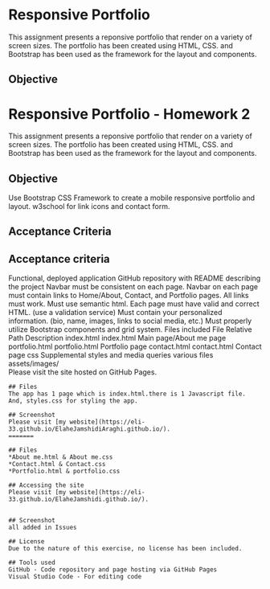 
# Responsive Portfolio 
This assignment presents a reponsive portfolio that render on a variety of screen sizes. The portfolio has been created using HTML, CSS. and Bootstrap has been used as the framework for the layout and components.


## Objective

# Responsive Portfolio - Homework 2
This assignment presents a reponsive portfolio that render on a variety of screen sizes. The portfolio has been created using HTML, CSS. and Bootstrap has been used as the framework for the layout and components.

## Objective
Use Bootstrap CSS Framework to create a mobile responsive portfolio and layout.
w3school for link icons and contact form.


## Acceptance Criteria

## Acceptance criteria
Functional, deployed application
GitHub repository with README describing the project
Navbar must be consistent on each page.
Navbar on each page must contain links to Home/About, Contact, and Portfolio pages.
All links must work.
Must use semantic html.
Each page must have valid and correct HTML. (use a validation service)
Must contain your personalized information. (bio, name, images, links to social media, etc.)
Must properly utilize Bootstrap components and grid system.
Files included
File	Relative Path	Description
index.html	index.html	Main page/About me page
portfolio.html	portfolio.html	Portfolio page
contact.html	contact.html	Contact page
css	Supplemental styles and media queries
various files	assets/images/	
Please visit the site hosted on GitHub Pages.

```
## Files 
The app has 1 page which is index.html.there is 1 Javascript file. And, styles.css for styling the app.

## Screenshot
Please visit [my website](https://eli-33.github.io/ElaheJamshidiAraghi.github.io/).
=======

## Files 
*About me.html & About me.css
*Contact.html & Contact.css
*Portfolio.html & portfolio.css

## Accessing the site
Please visit [my website](https://eli-33.github.io/ElaheJamshidi.github.io/).


## Screenshot
all added in Issues

## License
Due to the nature of this exercise, no license has been included.

## Tools used
GitHub - Code repository and page hosting via GitHub Pages
Visual Studio Code - For editing code


